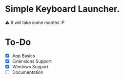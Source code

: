 # Simple Keyboard Launcher.

⚠ It will take some months :P

# To-Do
- [x] App Basics
- [x] Extensions Support
- [x] Windows Support
- [ ] Documentation
